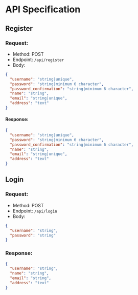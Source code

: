 # API Specification

## Register
### Request:
- Method: POST
- Endpoint: `/api/register`
- Body:
```json
{
  "username": "string|unique",
  "password": "string|minimum 6 character",
  "password_confirmation": "string|minimum 6 character",
  "name": "string",
  "email": "string|unique",
  "address": "text"
}
```
#### Response: 
```json
{
  "username": "string|unique",
  "password": "string|minimum 6 character",
  "password_confirmation": "string|minimum 6 character",
  "name": "string",
  "email": "string|unique",
  "address": "text"
}
```
## Login

### Request:
- Method: POST
- Endpoint: `/api/login`
- Body:
```json
{
  "username": "string",
  "password": "string"
}
```
### Response:
```json
{
  "username": "string",
  "name": "string",
  "email": "string",
  "address": "text"
}
```
